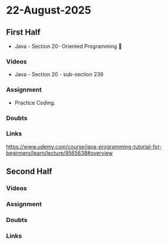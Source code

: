 # 22-August-2025

## First Half
- Java - Section 20- Oriented Programming 🔄

### Videos
- Java - Section 20 - sub-section 239

### Assignment
- Practice Coding.

### Doubts

### Links
https://www.udemy.com/course/java-programming-tutorial-for-beginners/learn/lecture/9565638#overview

## Second Half


### Videos


### Assignment

### Doubts



### Links
